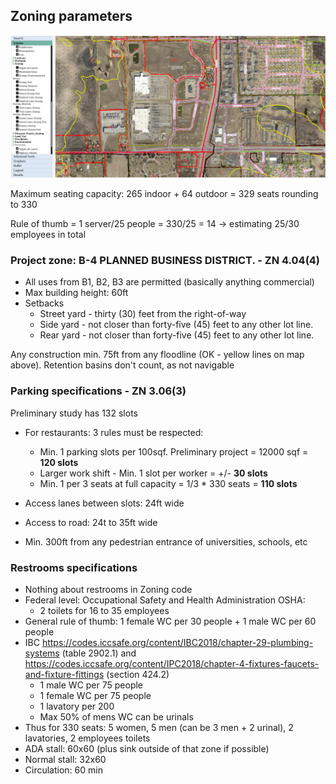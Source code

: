 ## Zoning parameters


![](zoning%20map.png)



Maximum seating capacity: 265 indoor + 64 outdoor = 329 seats rounding to 330

Rule of thumb = 1 server/25 people = 330/25 = 14 -> estimating 25/30 employees in total


### Project zone: B-4 PLANNED BUSINESS DISTRICT. - ZN 4.04(4)


* All uses from B1, B2, B3 are permitted (basically anything commercial)
* Max building height: 60ft
* Setbacks
	* Street yard - thirty (30) feet from the right-of-way
	* Side yard - not closer than forty-five (45) feet to any other lot line.
	* Rear yard - not closer than forty-five (45) feet to any other lot line.


Any construction min. 75ft from any floodline (OK - yellow lines on map above). Retention basins don't count, as not navigable

### Parking specifications - **ZN 3.06(3)**

Preliminary study has 132 slots


* For restaurants: 3 rules must be respected:

    * Min. 1 parking slots per 100sqf. Preliminary project = 12000 sqf = **120 slots**
    * Larger work shift  - Min. 1 slot per worker = +/- **30 slots**
    * Min. 1 per 3 seats at full capacity = 1/3 * 330 seats = **110 slots**
* Access lanes between slots: 24ft wide
* Access to road: 24t to 35ft wide
* Min. 300ft from any pedestrian entrance of universities, schools, etc
<!--stackedit_data:
eyJoaXN0b3J5IjpbLTIwMjA3NzM5Ml19
-->

### Restrooms specifications

* Nothing about restrooms in Zoning code
* Federal level: Occupational Safety and Health Administration OSHA:
    * 2 toilets for 16 to 35 employees
* General rule of thumb: 1 female WC per 30 people + 1 male WC per 60 people
* IBC https://codes.iccsafe.org/content/IBC2018/chapter-29-plumbing-systems (table 2902.1) and https://codes.iccsafe.org/content/IPC2018/chapter-4-fixtures-faucets-and-fixture-fittings (section 424.2)
    * 1 male WC per 75 people
    * 1 female WC per 75 people
    * 1 lavatory per 200
    * Max 50% of mens WC can be urinals
* Thus for 330 seats: 5 women, 5 men (can be 3 men + 2 urinal), 2 lavatories, 2 employees toilets
* ADA stall: 60x60 (plus sink outside of that zone if possible)
* Normal stall: 32x60
* Circulation: 60 min

